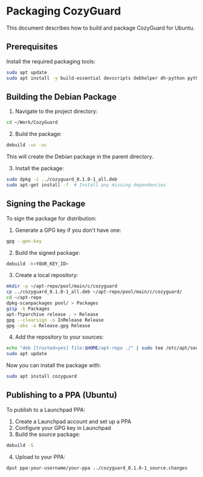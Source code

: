 # Packaging CozyGuard

This document describes how to build and package CozyGuard for Ubuntu.

## Prerequisites

Install the required packaging tools:

```bash
sudo apt update
sudo apt install -y build-essential devscripts debhelper dh-python python3-all python3-setuptools
```

## Building the Debian Package

1. Navigate to the project directory:

```bash
cd ~/Work/CozyGuard
```

2. Build the package:

```bash
debuild -us -uc
```

This will create the Debian package in the parent directory.

3. Install the package:

```bash
sudo dpkg -i ../cozyguard_0.1.0-1_all.deb
sudo apt-get install -f  # Install any missing dependencies
```

## Signing the Package

To sign the package for distribution:

1. Generate a GPG key if you don't have one:

```bash
gpg --gen-key
```

2. Build the signed package:

```bash
debuild -k<YOUR_KEY_ID>
```

3. Create a local repository:

```bash
mkdir -p ~/apt-repo/pool/main/c/cozyguard
cp ../cozyguard_0.1.0-1_all.deb ~/apt-repo/pool/main/c/cozyguard/
cd ~/apt-repo
dpkg-scanpackages pool/ > Packages
gzip -k Packages
apt-ftparchive release . > Release
gpg --clearsign -o InRelease Release
gpg -abs -o Release.gpg Release
```

4. Add the repository to your sources:

```bash
echo "deb [trusted=yes] file:$HOME/apt-repo ./" | sudo tee /etc/apt/sources.list.d/local.list
sudo apt update
```

Now you can install the package with:

```bash
sudo apt install cozyguard
```

## Publishing to a PPA (Ubuntu)

To publish to a Launchpad PPA:

1. Create a Launchpad account and set up a PPA
2. Configure your GPG key in Launchpad
3. Build the source package:

```bash
debuild -S
```

4. Upload to your PPA:

```bash
dput ppa:your-username/your-ppa ../cozyguard_0.1.0-1_source.changes
```

